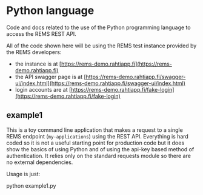 # Python language

Code and docs related to the use of the Python programming language to
access the REMS REST API.

All of the code shown here will be using the REMS test instance provided
by the REMS developers:

- the instance is at
[https://rems-demo.rahtiapp.fi](https://rems-demo.rahtiapp.fi)
- the API swagger page is at
[https://rems-demo.rahtiapp.fi/swagger-ui/index.html](https://rems-demo.rahtiapp.fi/swagger-ui/index.html)
- login accounts are at [https://rems-demo.rahtiapp.fi/fake-login](https://rems-demo.rahtiapp.fi/fake-login)

## example1

This is a toy command line application that makes a request to a single
REMS endpoint (`my-applications`) using the REST API.
Everything is hard coded so it is not a useful starting point for 
production code but it does show the basics of using Python and of
using the api-key based method of authentication.
It relies only on the standard requests module so there are no 
external dependencies.

Usage is just:

python example1.py